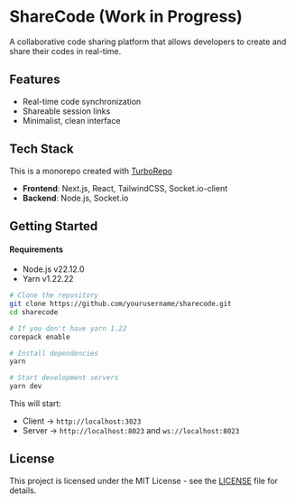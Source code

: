# ShareCode (Work in Progress)

A collaborative code sharing platform that allows developers to create and share their codes in real-time.

## Features

- Real-time code synchronization
- Shareable session links
- Minimalist, clean interface

## Tech Stack

This is a monorepo created with [TurboRepo](https://turbo.build/repo/docs)

- **Frontend**: Next.js, React, TailwindCSS, Socket.io-client
- **Backend**: Node.js, Socket.io

## Getting Started

#### Requirements

- Node.js v22.12.0
- Yarn v1.22.22

```bash
# Clone the repository
git clone https://github.com/yourusername/sharecode.git
cd sharecode

# If you don't have yarn 1.22
corepack enable

# Install dependencies
yarn

# Start development servers
yarn dev
```

This will start:

- Client -> `http://localhost:3023`
- Server -> `http://localhost:8023` and `ws://localhost:8023`

## License

This project is licensed under the MIT License - see the [LICENSE](LICENSE) file for details.
